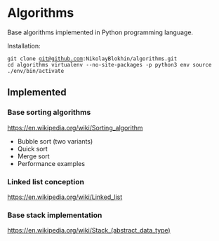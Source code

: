 # Algorithms
Base algorithms implemented in Python programming language.

Installation:
<code><pre>git clone git@github.com:NikolayBlokhin/algorithms.git
cd algorithms
virtualenv --no-site-packages -p python3 env
source ./env/bin/activate
</pre></code>

## Implemented

### Base sorting algorithms
https://en.wikipedia.org/wiki/Sorting_algorithm

* Bubble sort (two variants)
* Quick sort
* Merge sort
* Performance examples 

### Linked list conception
https://en.wikipedia.org/wiki/Linked_list

### Base stack implementation
https://en.wikipedia.org/wiki/Stack_(abstract_data_type)





